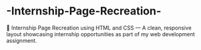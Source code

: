 # -Internship-Page-Recreation-
💼 Internship Page Recreation using HTML and CSS — A clean, responsive layout showcasing internship opportunities as part of my web development assignment.
